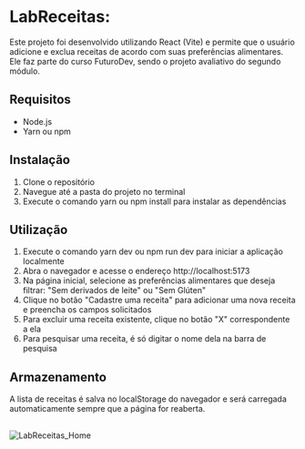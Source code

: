 # LabReceitas:

Este projeto foi desenvolvido utilizando React (Vite) e permite que o usuário adicione e exclua receitas de acordo com suas preferências alimentares.
Ele faz parte do curso FuturoDev, sendo o projeto avaliativo do segundo módulo.

## Requisitos
- Node.js 
- Yarn ou npm

## Instalação
1. Clone o repositório
2. Navegue até a pasta do projeto no terminal
3. Execute o comando yarn ou npm install para instalar as dependências

## Utilização
1. Execute o comando yarn dev ou npm run dev para iniciar a aplicação localmente
2. Abra o navegador e acesse o endereço http://localhost:5173
3. Na página inicial, selecione as preferências alimentares que deseja filtrar: "Sem derivados de leite" ou "Sem Glúten"
5. Clique no botão "Cadastre uma receita" para adicionar uma nova receita e preencha os campos solicitados
6. Para excluir uma receita existente, clique no botão "X" correspondente a ela
7. Para pesquisar uma receita, é só digitar o nome dela na barra de pesquisa

## Armazenamento
A lista de receitas é salva no localStorage do navegador e será carregada automaticamente sempre que a página for reaberta.

##
![LabReceitas_Home]([https://github.com/Gabriela-Vasco/LabReceitas/assets/114448038/67f0316d-6ff0-476e-a586-befcf0918a5a](https://github.com/Gabriela-Vasco/LabReceitas/blob/master/LabReceitas_Home.PNG)https://github.com/Gabriela-Vasco/LabReceitas/blob/master/LabReceitas_Home.PNG)



